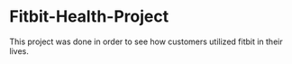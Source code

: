 # Fitbit-Health-Project
This project was done in order to see how customers utilized fitbit in their lives.
